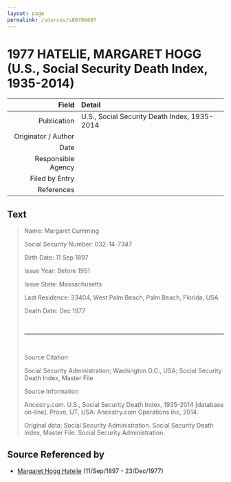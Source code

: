 ```yaml
---
layout: page
permalink: /sources/s80786697
---
```


# 1977 HATELIE, MARGARET HOGG (U.S., Social Security Death Index, 1935-2014)

Field | Detail
---:|:---
Publication | U.S., Social Security Death Index, 1935-2014
Originator / Author | 
Date | 
Responsible Agency | 
Filed by Entry | 
References | 

## Text

> Name: Margaret Cumming
>
> Social Security Number: 032-14-7347
>
> Birth Date: 11 Sep 1897
>
> Issue Year: Before 1951
>
> Issue State: Massachusetts
>
> Last Residence: 33404, West Palm Beach, Palm Beach, Florida, USA
>
> Death Date: Dec 1977
>
> <br/>
>
> ---
>
> <br/>
>
> Source Citation
>
> Social Security Administration; Washington D.C., USA; Social Security Death Index, Master File
>
> Source Information
>
> Ancestry.com. U.S., Social Security Death Index, 1935-2014 [database on-line]. Provo, UT, USA: Ancestry.com Operations Inc, 2014.
>
> Original data: Social Security Administration. Social Security Death Index, Master File. Social Security Administration.
>

## Source Referenced by

* [Margaret Hogg Hatelie](../people/@43723296@-margaret-hogg-hatelie-b1897-9-11-d1977-12-23.md) (11/Sep/1897 - 23/Dec/1977)
